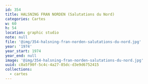 ```yaml
---
id: 354
title: HALSNING FRAN NORDEN (Salutations du Nord)
categories: Cartes
w: 60
h: 54
location: graphic studio
note: null
file: '@img/354-halsning-fran-norden-salutations-du-nord.jpg'
year: '1974'
year_start: 1974
year_end: null
image: '@img/354-halsning-fran-norden-salutations-du-nord.jpg'
uuid: c8a5f90f-5c4c-4a27-85dc-d3e9d6752415
collections:
  - cartes
---
```


